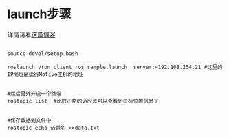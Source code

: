 # launch步骤

详情请看[这篇博客](https://blog.csdn.net/qq_35713188/article/details/124687603)

```shell
 
source devel/setup.bash

roslaunch vrpn_client_ros sample.launch  server:=192.168.254.21 #这里的IP地址是运行Motive主机的地址


#然后另外开启一个终端
rostopic list  #此时正常的话应该可以查看到目标位置信息了


#保存数据到文件中
rostopic echo 话题名 >>data.txt

```
